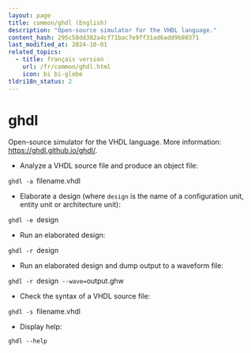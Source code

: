 ```yaml
---
layout: page
title: common/ghdl (English)
description: "Open-source simulator for the VHDL language."
content_hash: 295c58dd382a4cf71bac7e9ff31ad6add9b80371
last_modified_at: 2024-10-01
related_topics:
  - title: français version
    url: /fr/common/ghdl.html
    icon: bi bi-globe
tldri18n_status: 2
---
```

# ghdl

Open-source simulator for the VHDL language.
More information: <https://ghdl.github.io/ghdl/>.

- Analyze a VHDL source file and produce an object file:

`ghdl -a `<span class="tldr-var badge badge-pill bg-dark-lm bg-white-dm text-white-lm text-dark-dm font-weight-bold">filename.vhdl</span>

- Elaborate a design (where `design` is the name of a configuration unit, entity unit or architecture unit):

`ghdl -e `<span class="tldr-var badge badge-pill bg-dark-lm bg-white-dm text-white-lm text-dark-dm font-weight-bold">design</span>

- Run an elaborated design:

`ghdl -r `<span class="tldr-var badge badge-pill bg-dark-lm bg-white-dm text-white-lm text-dark-dm font-weight-bold">design</span>

- Run an elaborated design and dump output to a waveform file:

`ghdl -r `<span class="tldr-var badge badge-pill bg-dark-lm bg-white-dm text-white-lm text-dark-dm font-weight-bold">design</span>` --wave=`<span class="tldr-var badge badge-pill bg-dark-lm bg-white-dm text-white-lm text-dark-dm font-weight-bold">output.ghw</span>

- Check the syntax of a VHDL source file:

`ghdl -s `<span class="tldr-var badge badge-pill bg-dark-lm bg-white-dm text-white-lm text-dark-dm font-weight-bold">filename.vhdl</span>

- Display help:

`ghdl --help`
